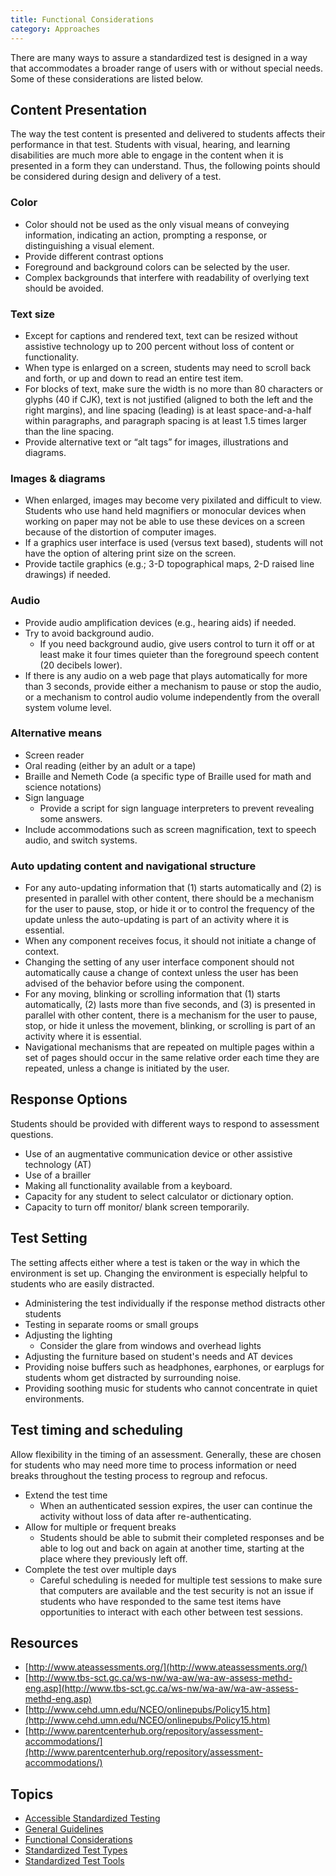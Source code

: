```yaml
---
title: Functional Considerations
category: Approaches
---
```

There are many ways to assure a standardized test is designed in a way that accommodates a broader range of users with
or without special needs. Some of these considerations are listed below.

## Content Presentation

The way the test content is presented and delivered to students affects their performance in that test. Students with
visual, hearing, and learning disabilities are much more able to engage in the content when it is presented in a form
they can understand. Thus, the following points should be considered during design and delivery of a test.

### Color

* Color should not be used as the only visual means of conveying information, indicating an action, prompting a
  response, or distinguishing a visual element.
* Provide different contrast options
* Foreground and background colors can be selected by the user.
* Complex backgrounds that interfere with readability of overlying text should be avoided.

### Text size

* Except for captions and rendered text, text can be resized without assistive technology up to 200 percent without loss
  of content or functionality.
* When type is enlarged on a screen, students may need to scroll back and forth, or up and down to read an entire test
  item.
* For blocks of text, make sure the width is no more than 80 characters or glyphs (40 if CJK), text is not justified
  (aligned to both the left and the right margins), and line spacing (leading) is at least space-and-a-half within
  paragraphs, and paragraph spacing is at least 1.5 times larger than the line spacing.
* Provide alternative text or “alt tags” for images, illustrations and diagrams.

### Images & diagrams

* When enlarged, images may become very pixilated and difficult to view. Students who use hand held magnifiers or
  monocular devices when working on paper may not be able to use these devices on a screen because of the distortion of
  computer images.
* If a graphics user interface is used (versus text based), students will not have the option of altering print size on
  the screen.
* Provide tactile graphics (e.g.; 3-D topographical maps, 2-D raised line drawings) if needed.

### Audio

* Provide audio amplification devices (e.g., hearing aids) if needed.
* Try to avoid background audio.
  * If you need background audio, give users control to turn it off or at least make it four times quieter than the
    foreground speech content (20 decibels lower).
* If there is any audio on a web page that plays automatically for more than 3 seconds, provide either a mechanism to
  pause or stop the audio, or a mechanism to control audio volume independently from the overall system volume level.

### Alternative means

* Screen reader
* Oral reading (either by an adult or a tape)
* Braille and Nemeth Code (a specific type of Braille used for math and science notations)
* Sign language
  * Provide a script for sign language interpreters to prevent revealing some answers.
* Include accommodations such as screen magnification, text to speech audio, and switch systems.

### Auto updating content and navigational structure

* For any auto-updating information that (1) starts automatically and (2) is presented in parallel with other content,
  there should be a mechanism for the user to pause, stop, or hide it or to control the frequency of the update unless
  the auto-updating is part of an activity where it is essential.
* When any component receives focus, it should not initiate a change of context.
* Changing the setting of any user interface component  should not automatically cause a change of context  unless the
  user has been advised of the behavior before using the component.
* For any moving, blinking or scrolling information that (1) starts automatically, (2) lasts more than five seconds, and
  (3) is presented in parallel with other content, there is a mechanism for the user to pause, stop, or hide it unless
  the movement, blinking, or scrolling is part of an activity where it is essential.
* Navigational mechanisms that are repeated on multiple pages within a set of pages should occur in the same relative
  order each time they are repeated, unless a change is initiated by the user.

## Response Options

Students should be provided with different ways to respond to assessment questions.

* Use of an augmentative communication device or other assistive technology (AT)
* Use of a brailler
* Making all functionality available from a keyboard.
* Capacity for any student to select calculator or dictionary option.
* Capacity to turn off monitor/ blank screen temporarily.

## Test Setting

The setting affects either where a test is taken or the way in which the environment is set up. Changing the environment
is especially helpful to students who are easily distracted.

* Administering the test individually if the response method distracts other students
* Testing in separate rooms or small groups
* Adjusting the lighting
  * Consider the glare from windows and overhead lights
* Adjusting the furniture based on student's needs and AT devices
* Providing noise buffers such as headphones, earphones, or earplugs for students whom get distracted by surrounding
  noise.
* Providing soothing music for students who cannot concentrate in quiet environments.

## Test timing and scheduling

Allow flexibility in the timing of an assessment. Generally, these are chosen for students who may need more time to
process information or need breaks throughout the testing process to regroup and refocus.

* Extend the test time
  * When an authenticated session expires, the user can continue the activity without loss of data after
    re-authenticating.
* Allow for multiple or frequent breaks
  * Students should be able to submit their completed responses and be able to log out and back on again at another
    time, starting at the place where they previously left off.
* Complete the test over multiple days
  * Careful scheduling is needed for multiple test sessions to make sure that computers are available and the test
    security is not an issue if students who have responded to the same test items have opportunities to interact with
    each other between test sessions.

## Resources

* [http://www.ateassessments.org/](http://www.ateassessments.org/)
* [http://www.tbs-sct.gc.ca/ws-nw/wa-aw/wa-aw-assess-methd-eng.asp](http://www.tbs-sct.gc.ca/ws-nw/wa-aw/wa-aw-assess-methd-eng.asp)
* [http://www.cehd.umn.edu/NCEO/onlinepubs/Policy15.htm](http://www.cehd.umn.edu/NCEO/onlinepubs/Policy15.htm)
* [http://www.parentcenterhub.org/repository/assessment-accommodations/](http://www.parentcenterhub.org/repository/assessment-accommodations/)

## Topics

* [Accessible Standardized Testing](/AccessibleStandardizedTesting.html)
* [General Guidelines](/GeneralGuidelines.html)
* [Functional Considerations](/FunctionalConsiderations.html)
* [Standardized Test Types](/StandardizedTestTypes.html)
* [Standardized Test Tools](/StandardizedTestTools.html)
